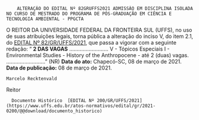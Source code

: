         ALTERAÇÃO DO EDITAL Nº 82GRUFFS2021 ADMISSÃO EM DISCIPLINA ISOLADA NO CURSO DE MESTRADO DO PROGRAMA DE PÓS-GRADUAÇÃO EM CIÊNCIA E TECNOLOGIA AMBIENTAL - PPGCTA  

 O REITOR DA UNIVERSIDADE FEDERAL DA FRONTEIRA SUL (UFFS), no uso de suas atribuições legais, torna pública a alteração do inciso V, do item 2.1, do [EDITAL Nº 82/GR/UFFS/2021](https://www.uffs.edu.br/atos-normativos/edital/gr/2021-0082), que passa a vigorar com a seguinte redação: “ **2 DAS VAGAS** .......................... V - Tópicos Especiais I - Environmental Studies - History of the Anthropocene - até 2 (duas) vagas. ..........................” (NR)        **Data do ato:** Chapecó-SC, 08 de março de 2021.   
 **Data de publicação:**  08 de março de 2021. 

    Marcelo Recktenvald   
 Reitor 

      Documento Histórico  [EDITAL Nº 200/GR/UFFS/2021](https://www.uffs.edu.br/atos-normativos/edital/gr/2021-0200/@@download/documento_historico)     
      